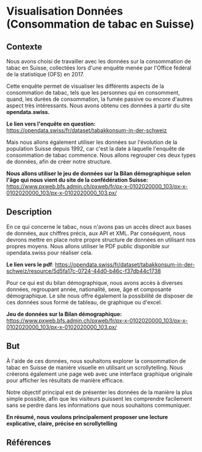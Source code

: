 # Visualisation Données (Consommation de tabac en Suisse)

## Contexte 
Nous avons choisi de travailler avec les données sur la consommation de tabac en Suisse, collectées lors d'une enquête menée par l'Office fédéral de la statistique (OFS) en 2017. 

Cette enquête permet de visualiser les différents aspects de la consommation de tabac, tels que les personnes qui en consomment, quand, les durées de consommation, la fumée passive ou encore d'autres aspect très intéressants. Nous avons obtenu ces données à partir du site **opendata.swiss.**

**Le lien vers l'enquête en question:** https://opendata.swiss/fr/dataset/tabakkonsum-in-der-schweiz

Mais nous allons également utiliser les données sur l'évolution de la population Suisse depuis 1992, car c'est la date à laquelle l'enquête de consommation de tabac commence. Nous allons regrouper ces deux types de données, afin de créer notre structure.

**Nous allons utiliser le jeu de données sur la Bilan démographique selon l'âge qui nous vient du site de la confédération Suisse:**
https://www.pxweb.bfs.admin.ch/pxweb/fr/px-x-0102020000_103/px-x-0102020000_103/px-x-0102020000_103.px/

## Description
En ce qui concerne le tabac, nous n'avons pas un accès direct aux bases de données, aux chiffres précis, aux API et XML. Par conséquent, nous devrons mettre en place notre propre structure de données en utilisant nos propres moyens. Nous allons utiliser le PDF public disponible sur opendata.swiss pour réaliser cela.

**Le lien vers le pdf**: https://opendata.swiss/fr/dataset/tabakkonsum-in-der-schweiz/resource/5d5fa17c-0724-44d0-b46c-f37db44c1738

Pour ce qui est du bilan démographique, nous avons accès à diverses données, regroupant année, nationalité, sexe, âge et composante démographique. Le site nous offre également la possibilité de disposer de ces données sous forme de tableau, de graphique ou d'excel.

**Jeu de données sur la Bilan démographique:**
https://www.pxweb.bfs.admin.ch/pxweb/fr/px-x-0102020000_103/px-x-0102020000_103/px-x-0102020000_103.px/

## But
À l'aide de ces données, nous souhaitons explorer la consommation de tabac en Suisse de manière visuelle en utilisant un scrollytelling. Nous créerons également une page web avec une interface graphique originale pour afficher les résultats de manière efficace. 

Notre objectif principal est de présenter les données de la manière la plus simple possible, afin que les visiteurs puissent les comprendre facilement sans se perdre dans les informations que nous souhaitons communiquer.

**En résumé, nous voulons principalement proposer une lecture explicative, claire, précise en scrollytelling**

## Références

